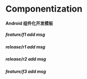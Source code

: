 # Componentization
#### Android 组件化开发模板
##### feature/f1 add msg
##### release/r1 add msg
##### release/r2 add msg

##### feature/f3 add msg
